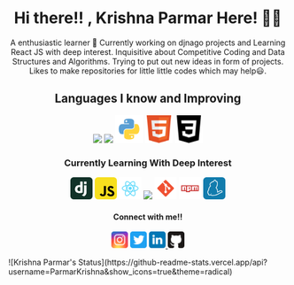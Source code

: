 <h1 align='center'> Hi there!! , Krishna Parmar Here! 🙋‍♂️ </h1>
<p align='center'> A enthusiastic learner 🎇 Currently working on djnago projects and Learning React JS with deep interest. Inquisitive about Competitive Coding and Data Structures and Algorithms. Trying to put out new ideas in form of projects. Likes to make repositories for little little codes which may help😃.</p>
<h2 align='center'> Languages I know and Improving </h2>
<p align='center'>
<img src=https://github.com/isocpp/logos/blob/master/cpp_logo.svg height='50' weight='50'/>
<img src=https://camo.githubusercontent.com/6cc41155e58a4eebe7353d524da5ebb0de7aaf4fd4ad45fb9a433c8b41d38c16/68747470733a2f2f747365332e6d6d2e62696e672e6e65742f74683f69643d4f49502e7276756a594b4f546d2d2d5654334b545a775633786748614861267069643d417069 height='50' weight='50'/>
 <img src=https://github.com/edent/SuperTinyIcons/blob/master/images/svg/python.svg height='50' weight='50'/>
 <img src=https://github.com/edent/SuperTinyIcons/blob/master/images/svg/html5.svg height='50' weight='50'/>
 <img src=https://github.com/simple-icons/simple-icons/blob/develop/icons/css3.svg height='50'  weight='50'/> 
</p>
<h3 align='center'> Currently Learning With Deep Interest </h3>
<p align='center'>
<img src=https://github.com/edent/SuperTinyIcons/blob/master/images/svg/djangoproject.svg height='40' weight='40'/>
<img src=https://github.com/edent/SuperTinyIcons/blob/master/images/svg/javascript.svg height='40' weight='40'/>
<img src=https://github.com/edent/SuperTinyIcons/blob/master/images/svg/react.svg height='40' weight='40'/>
<img src=https://github.com/simple-icons/simple-icons/blob/develop/icons/bootstrap.svg height='40' weight='40'/>
<img src=https://github.com/edent/SuperTinyIcons/blob/master/images/svg/git.svg  height='40' weight='40'/>
<img src=https://github.com/edent/SuperTinyIcons/blob/master/images/svg/npm.svg  height='40' weight='40'/>
<img src=https://github.com/edent/SuperTinyIcons/blob/master/images/svg/yarn.svg  height='40' weight='40'/>
</p>

<h4 align='center'> Connect with me!! </h4>
<p align='center'>
<a href = https://instagram.com/_parmark target='blank'> <img src=https://github.com/edent/SuperTinyIcons/blob/master/images/svg/instagram.svg height='30' weight='30'/></a> 
<a href = https://twitter.com/@_parmark target='blank'> <img src=https://github.com/edent/SuperTinyIcons/blob/master/images/svg/twitter.svg height='30' weight='30'/></a> 
<a href = https://www.linkedin.com/in/parmark-326111 target='blank'> <img src=https://github.com/edent/SuperTinyIcons/blob/master/images/svg/linkedin.svg height='30' weight='30'/><a href = https://github.com/ParmarKrishna target='blank'> <img src=https://github.com/edent/SuperTinyIcons/blob/master/images/svg/github.svg height='30' weight='30'/></a>
</p>
 ![Krishna Parmar's Status](https://github-readme-stats.vercel.app/api?username=ParmarKrishna&show_icons=true&theme=radical)

